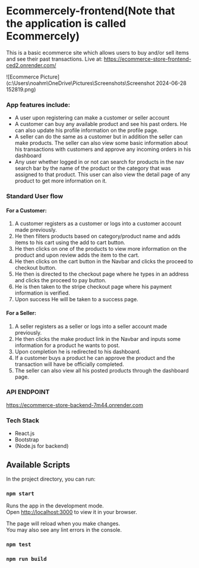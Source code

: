 # Ecommercely-frontend(Note that the application is called Ecommercely)

This is a basic ecommerce site which allows users to buy and/or sell items and see their past transactions.
Live at: https://ecommerce-store-frontend-ced2.onrender.com/

![Ecommerce Picture](c:\Users\noahm\OneDrive\Pictures\Screenshots\Screenshot 2024-06-28 152819.png)

### App features include:

* A user upon registering can make a customer or seller account
* A customer can buy any available product and see his past orders. He can also update his profile information on the profile page.
* A seller can do the same as a customer but in addition the seller can make products. The seller can also view some basic information about 
his transactions with customers and approve any incoming orders in his dashboard
* Any user whether logged in or not can search for products in the nav search bar by the name of the product or the category that was assigned to that product. This user can also view the detail page of any product to get more information on it.

### Standard User flow

#### For a Customer:

1. A customer registers as a customer or logs into a customer account made previously.
2. He then filters products based on category/product name and adds items to his cart using the add to cart button.
3. He then clicks on one of the products to view more information on the product and upon review adds the item to the cart.
4. He then clicks on the cart button in the Navbar and clicks the proceed to checkout button.
5. He then is directed to the checkout page where he types in an address and clicks the proceed to pay button.
6. He is then taken to the stripe checkout page where his payment information is verified.
7. Upon success He will be taken to a success page.

#### For a Seller:

1. A seller registers as a seller or logs into a seller account made previously.
2. He then clicks the make product link in the Navbar and inputs some information for a product he wants to post.
3. Upon completion he is redirected to his dashboard.
4. If a customer buys a product he can approve the product and the transaction will have be officially completed.
5. The seller can also view all his posted products through the dashboard page.


### API ENDPOINT

https://ecommerce-store-backend-7m44.onrender.com

### Tech Stack
* React.js
* Bootstrap
* (Node.js for backend)

## Available Scripts

In the project directory, you can run:

### `npm start`

Runs the app in the development mode.\
Open [http://localhost:3000](http://localhost:3000) to view it in your browser.

The page will reload when you make changes.\
You may also see any lint errors in the console.

### `npm test`

### `npm run build`

